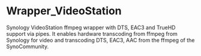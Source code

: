 # Wrapper_VideoStation
Synology VideoStation ffmpeg wrapper with DTS, EAC3 and TrueHD support via pipes. It enables hardware transcoding from ffmpeg from Synology for video and transcoding DTS, EAC3, AAC from the ffmpeg of the SynoCommunity.
